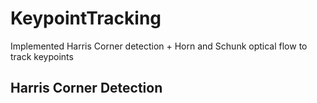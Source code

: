 # KeypointTracking
Implemented Harris Corner detection + Horn and Schunk optical flow to track keypoints 

## Harris Corner Detection
